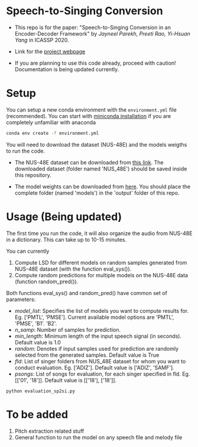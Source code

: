 # Speech-to-Singing Conversion

* This repo is for the paper:  "Speech-to-Singing Conversion in an Encoder-Decoder Framework" by *Jayneel Parekh, Preeti Rao, Yi-Hsuan Yang* in ICASSP 2020.

* Link for the [project webpage](https://jayneelparekh.github.io/icassp20/)

* If you are planning to use this code already, proceed with caution! Documentation is being updated currently.

# Setup
You can setup a new conda environment with the ```environment.yml``` file (recommended). You can start with [miniconda installation](https://docs.conda.io/en/latest/miniconda.html) if you are completely unfamiliar with anaconda   
   ```sh
   conda env create -f environment.yml
   ```
You will need to download the dataset (NUS-48E) and the models weigths to run the code. 

* The NUS-48E dataset can be downloaded from <a href="https://smcnus.comp.nus.edu.sg/nus-48e-sung-and-spoken-lyrics-corpus/" rel="nofollow"> this link</a>. The downloaded dataset (folder named 'NUS_48E') should be saved inside this repository. 

* The model weights can be downloaded from <a href="https://drive.google.com/file/d/18IiV4c-OBw2gnldlo9s7z8_Bzy6iKD0H/view?usp=sharing" rel="nofollow"> here</a>. You should place the complete folder (named 'models') in the 'output' folder of this repo.


# Usage (Being updated)
The first time you run the code, it will also organize the audio from NUS-48E in a dictionary. This can take up to 10-15 minutes.

You can currently 
1. Compute LSD for different models on random samples generated from NUS-48E dataset (with the function eval_sys()).
2. Compute random predictions for multiple models on the NUS-48E data (function random_pred()). 

Both functions eval_sys() and random_pred() have common set of parameters:
* *model_list*: Specifies the list of models you want to compute results for. Eg. \['PMTL', 'PMSE'\]. Current available model options are 'PMTL', 'PMSE', 'B1'. 'B2'.
* *n_samp*: Number of samples for prediction. 
* *min_length*: Minimum length of the input speech signal (in seconds). Default value is 1.0
* *random*: Denotes if input samples used for prediction are randomly selected from the generated samples. Default value is True
* *fld*: List of singer folders from NUS_48E dataset for whom you want to conduct evaluation. Eg. \['ADIZ'\]. Default value is \['ADIZ', 'SAMF'\].
* *psongs*: List of songs for evaluation, for each singer specified in fld. Eg. \[\['01', '18'\]\]. Default value is \[\['18'\], \['18'\]\].

```
python evaluation_sp2si.py
```

# To be added
1. Pitch extraction related stuff
2. General function to run the model on any speech file and melody file
